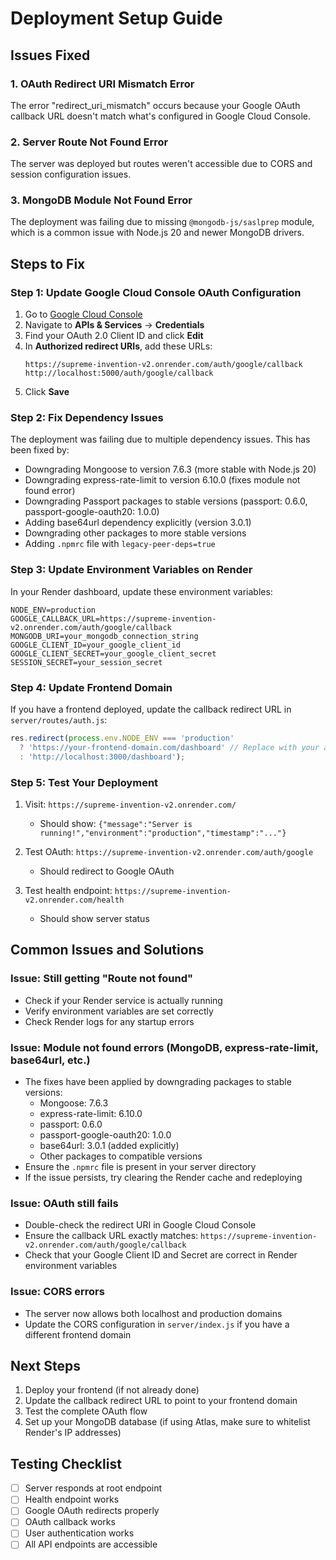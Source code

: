 # Deployment Setup Guide

## Issues Fixed

### 1. OAuth Redirect URI Mismatch Error
The error "redirect_uri_mismatch" occurs because your Google OAuth callback URL doesn't match what's configured in Google Cloud Console.

### 2. Server Route Not Found Error
The server was deployed but routes weren't accessible due to CORS and session configuration issues.

### 3. MongoDB Module Not Found Error
The deployment was failing due to missing `@mongodb-js/saslprep` module, which is a common issue with Node.js 20 and newer MongoDB drivers.

## Steps to Fix

### Step 1: Update Google Cloud Console OAuth Configuration

1. Go to [Google Cloud Console](https://console.cloud.google.com/)
2. Navigate to **APIs & Services** → **Credentials**
3. Find your OAuth 2.0 Client ID and click **Edit**
4. In **Authorized redirect URIs**, add these URLs:
   ```
   https://supreme-invention-v2.onrender.com/auth/google/callback
   http://localhost:5000/auth/google/callback
   ```
5. Click **Save**

### Step 2: Fix Dependency Issues

The deployment was failing due to multiple dependency issues. This has been fixed by:
- Downgrading Mongoose to version 7.6.3 (more stable with Node.js 20)
- Downgrading express-rate-limit to version 6.10.0 (fixes module not found error)
- Downgrading Passport packages to stable versions (passport: 0.6.0, passport-google-oauth20: 1.0.0)
- Adding base64url dependency explicitly (version 3.0.1)
- Downgrading other packages to more stable versions
- Adding `.npmrc` file with `legacy-peer-deps=true`

### Step 3: Update Environment Variables on Render

In your Render dashboard, update these environment variables:

```
NODE_ENV=production
GOOGLE_CALLBACK_URL=https://supreme-invention-v2.onrender.com/auth/google/callback
MONGODB_URI=your_mongodb_connection_string
GOOGLE_CLIENT_ID=your_google_client_id
GOOGLE_CLIENT_SECRET=your_google_client_secret
SESSION_SECRET=your_session_secret
```

### Step 4: Update Frontend Domain

If you have a frontend deployed, update the callback redirect URL in `server/routes/auth.js`:

```javascript
res.redirect(process.env.NODE_ENV === 'production' 
  ? 'https://your-frontend-domain.com/dashboard' // Replace with your actual frontend URL
  : 'http://localhost:3000/dashboard');
```

### Step 5: Test Your Deployment

1. Visit: `https://supreme-invention-v2.onrender.com/`
   - Should show: `{"message":"Server is running!","environment":"production","timestamp":"..."}`

2. Test OAuth: `https://supreme-invention-v2.onrender.com/auth/google`
   - Should redirect to Google OAuth

3. Test health endpoint: `https://supreme-invention-v2.onrender.com/health`
   - Should show server status

## Common Issues and Solutions

### Issue: Still getting "Route not found"
- Check if your Render service is actually running
- Verify environment variables are set correctly
- Check Render logs for any startup errors

### Issue: Module not found errors (MongoDB, express-rate-limit, base64url, etc.)
- The fixes have been applied by downgrading packages to stable versions:
  - Mongoose: 7.6.3
  - express-rate-limit: 6.10.0
  - passport: 0.6.0
  - passport-google-oauth20: 1.0.0
  - base64url: 3.0.1 (added explicitly)
  - Other packages to compatible versions
- Ensure the `.npmrc` file is present in your server directory
- If the issue persists, try clearing the Render cache and redeploying

### Issue: OAuth still fails
- Double-check the redirect URI in Google Cloud Console
- Ensure the callback URL exactly matches: `https://supreme-invention-v2.onrender.com/auth/google/callback`
- Check that your Google Client ID and Secret are correct in Render environment variables

### Issue: CORS errors
- The server now allows both localhost and production domains
- Update the CORS configuration in `server/index.js` if you have a different frontend domain

## Next Steps

1. Deploy your frontend (if not already done)
2. Update the callback redirect URL to point to your frontend domain
3. Test the complete OAuth flow
4. Set up your MongoDB database (if using Atlas, make sure to whitelist Render's IP addresses)

## Testing Checklist

- [ ] Server responds at root endpoint
- [ ] Health endpoint works
- [ ] Google OAuth redirects properly
- [ ] OAuth callback works
- [ ] User authentication works
- [ ] All API endpoints are accessible
